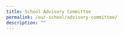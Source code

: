 ```yaml
---
title: School Advisory Committee
permalink: /our-school/advisory-committee/
description: ""
---
```


